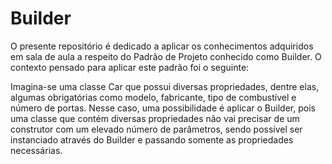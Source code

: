 # Builder

<div>
  <p>O presente repositório é dedicado a aplicar os conhecimentos adquiridos em sala de aula a respeito do Padrão de Projeto conhecido como Builder. O contexto pensado para aplicar este padrão foi o seguinte:</p>

  <p>Imagina-se uma classe Car que possui diversas propriedades, dentre elas, algumas obrigatórias como modelo, fabricante, tipo de combustível e número de portas. Nesse caso, uma possibilidade é aplicar o Builder, pois uma classe que contém diversas propriedades não vai precisar de um construtor com um elevado número de parâmetros, sendo possível ser instanciado através do Builder e passando somente as propriedades necessárias.</p>
</div>